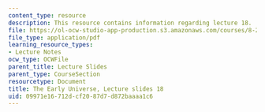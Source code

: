 ```yaml
---
content_type: resource
description: This resource contains information regarding lecture 18.
file: https://ol-ocw-studio-app-production.s3.amazonaws.com/courses/8-286-the-early-universe-fall-2013/09971e16712dcf2087d7d872baaaa1c6_MIT8_286F13_lec18.pdf
file_type: application/pdf
learning_resource_types:
- Lecture Notes
ocw_type: OCWFile
parent_title: Lecture Slides
parent_type: CourseSection
resourcetype: Document
title: The Early Universe, Lecture slides 18
uid: 09971e16-712d-cf20-87d7-d872baaaa1c6
---
```


